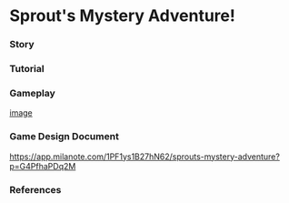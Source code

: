 # Sprout's Mystery Adventure!

### Story

### Tutorial

### Gameplay

[image](https://user-images.githubusercontent.com/62949391/235566782-c5c9f928-e998-49f0-b127-c2db40a372e2.png)

### Game Design Document
https://app.milanote.com/1PF1ys1B27hN62/sprouts-mystery-adventure?p=G4PfhaPDq2M

### References
